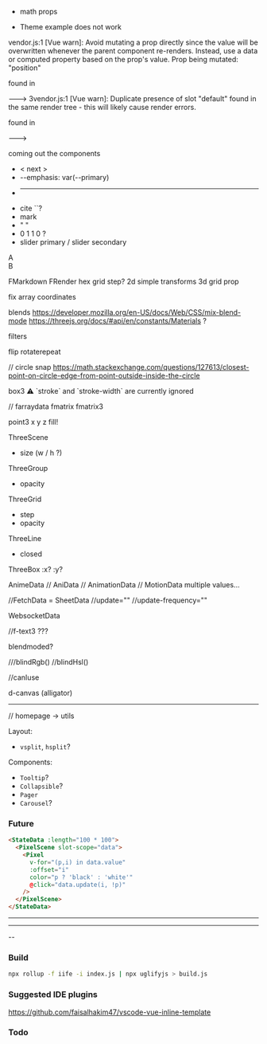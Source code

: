 - math props

- Theme example does not work

vendor.js:1 [Vue warn]: Avoid mutating a prop directly since the value will be overwritten whenever the parent component re-renders. Instead, use a data or computed property based on the prop's value. Prop being mutated: "position"

found in

---> <FPoint>
       <FGroup>
         <FSvg>
           <FScene>
             <Render>
               <Markdown>
                 <FContentDocument>
                   <FContentEditor>
                     <ComponentRow>
                       <FTheme>
                         <Root>
3vendor.js:1 [Vue warn]: Duplicate presence of slot "default" found in the same render tree - this will likely cause render errors.

found in

---> <FScene>

coming out the components

- < next >
- --emphasis: var(--primary)
- * ** ** * 
- cite ``?
- mark
- " "
- 0 1 1 0 ?
- slider primary / slider secondary 

<f-content-slides style="--em: var(--blue)">

<div class="grid" style="--col: 1fr 3fr; --row: 1fr 3fr">
  <div>A</div>
  <div>B</div>
</div>

FMarkdown FRender
hex grid step?
2d simple transforms
3d grid prop

fix array coordinates

blends
https://developer.mozilla.org/en-US/docs/Web/CSS/mix-blend-mode
https://threejs.org/docs/#api/en/constants/Materials ?

filters

flip
rotaterepeat

// circle snap https://math.stackexchange.com/questions/127613/closest-point-on-circle-edge-from-point-outside-inside-the-circle

box3 ⚠️ \`stroke\` and \`stroke-width\` are currently ignored

// farraydata fmatrix fmatrix3

point3 x y z fill!

ThreeScene
- size (w / h ?)

ThreeGroup
- opacity

ThreeGrid
- step
- opacity

ThreeLine 
- closed

ThreeBox
:x?
:y?

AnimeData // AniData // AnimationData // MotionData
multiple values...

//FetchData = SheetData
//update=""
//update-frequency=""

WebsocketData

//f-text3 ???

blendmoded?

///blindRgb()
//blindHsl()

//canIuse

d-canvas (alligator)

---

// homepage -> utils

Layout:

- `vsplit`, `hsplit`?

Components:

- `Tooltip`?
- `Collapsible`?
- `Pager`
- `Carousel`?

### Future

```html
<StateData :length="100 * 100">
  <PixelScene slot-scope="data">
    <Pixel
      v-for="(p,i) in data.value"
      :offset="i"
      color="p ? 'black' : 'white'"
      @click="data.update(i, !p)"
    />
  </PixelScene>
</StateData>
```

---

<array-data :length="10" :dimensions="2">
  <three-scene slot-scope="data">
<three-group
    :rotation="{ y: -0.5, x: 0.5 }"
    :scale="{x: 0.5,y: 0.5, z: 0.5}"
  >
<three-group v-for="(col, x) in data.value">
  <three-box
    v-for="(value, y) in col"
    :key="x * y"
    :position="{ x: 4 / 10 * x - 2, y: 4 / 10 * y - 2 }"
    :width="4 / 10"
    :height="4 / 10"
    :depth="4 / 10"
  />
  </three-group>
  </three-group>
  </three-scene>
</array-data>

---

--

### Build

```sh
npx rollup -f iife -i index.js | npx uglifyjs > build.js
```

### Suggested IDE plugins

https://github.com/faisalhakim47/vscode-vue-inline-template

### Todo

<!--
<f-scene grid>
  <f-point
    :points="
      range(-4,4,0.05).map(x => ({ x, y: Math.cos(x) }))
    "
    :stroke="color('red')"
  />
  <f-point
    :points="
      range(-4,4,0.05).map(x => ({ x, y: Math.sin(x) }))
    "
    :stroke="color('blue')"
  />
</f-scene>
-->